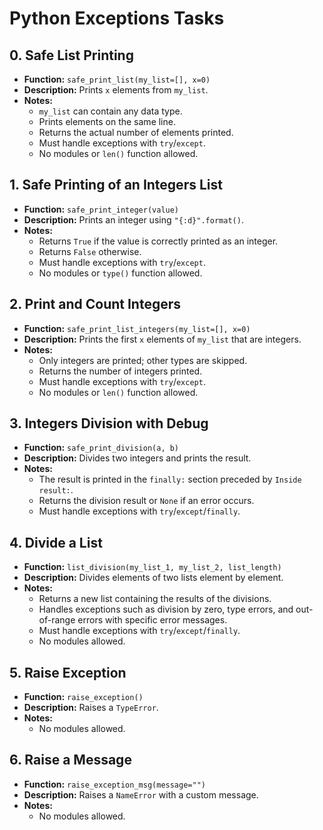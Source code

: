# Python Exceptions Tasks

## 0. Safe List Printing
- **Function:** `safe_print_list(my_list=[], x=0)`
- **Description:** Prints `x` elements from `my_list`.
- **Notes:**
  - `my_list` can contain any data type.
  - Prints elements on the same line.
  - Returns the actual number of elements printed.
  - Must handle exceptions with `try`/`except`.
  - No modules or `len()` function allowed.

## 1. Safe Printing of an Integers List
- **Function:** `safe_print_integer(value)`
- **Description:** Prints an integer using `"{:d}".format()`.
- **Notes:**
  - Returns `True` if the value is correctly printed as an integer.
  - Returns `False` otherwise.
  - Must handle exceptions with `try`/`except`.
  - No modules or `type()` function allowed.

## 2. Print and Count Integers
- **Function:** `safe_print_list_integers(my_list=[], x=0)`
- **Description:** Prints the first `x` elements of `my_list` that are integers.
- **Notes:**
  - Only integers are printed; other types are skipped.
  - Returns the number of integers printed.
  - Must handle exceptions with `try`/`except`.
  - No modules or `len()` function allowed.

## 3. Integers Division with Debug
- **Function:** `safe_print_division(a, b)`
- **Description:** Divides two integers and prints the result.
- **Notes:**
  - The result is printed in the `finally:` section preceded by `Inside result:`.
  - Returns the division result or `None` if an error occurs.
  - Must handle exceptions with `try`/`except`/`finally`.

## 4. Divide a List
- **Function:** `list_division(my_list_1, my_list_2, list_length)`
- **Description:** Divides elements of two lists element by element.
- **Notes:**
  - Returns a new list containing the results of the divisions.
  - Handles exceptions such as division by zero, type errors, and out-of-range errors with specific error messages.
  - Must handle exceptions with `try`/`except`/`finally`.
  - No modules allowed.

## 5. Raise Exception
- **Function:** `raise_exception()`
- **Description:** Raises a `TypeError`.
- **Notes:**
  - No modules allowed.

## 6. Raise a Message
- **Function:** `raise_exception_msg(message="")`
- **Description:** Raises a `NameError` with a custom message.
- **Notes:**
  - No modules allowed.
